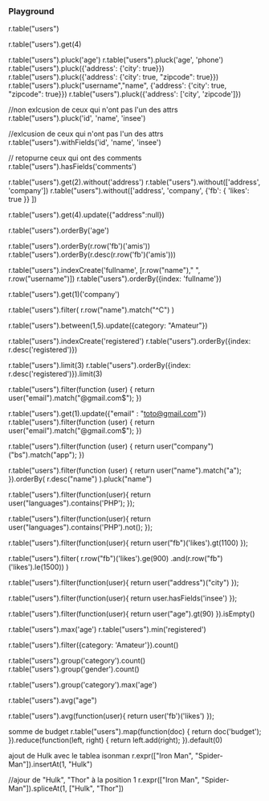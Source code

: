### Playground


r.table("users")

r.table("users").get(4)

r.table("users").pluck('age')
r.table("users").pluck('age', 'phone')
r.table("users").pluck({'address': {'city': true}})
r.table("users").pluck({'address': {'city': true, "zipcode": true}})
r.table("users").pluck("username","name", {'address': {'city': true, "zipcode": true}})
r.table("users").pluck({'address': ['city', 'zipcode']})

//non exlcusion de ceux qui n'ont pas l'un des attrs
r.table("users").pluck('id', 'name', 'insee')

//exlcusion de ceux qui n'ont pas l'un des attrs
r.table("users").withFields('id', 'name', 'insee')

// retopurne ceux qui ont des comments
r.table("users").hasFields('comments')

r.table("users").get(2).without('address')
r.table("users").without(['address', 'company'])
r.table("users").without(['address', 'company', {'fb': {  'likes': true }} ])



r.table("users").get(4).update({"address":null})


r.table("users").orderBy('age')

r.table("users").orderBy(r.row('fb')('amis'))
r.table("users").orderBy(r.desc(r.row('fb')('amis')))

r.table("users").indexCreate('fullname', [r.row("name")," ", r.row("username")])
r.table("users").orderBy({index: 'fullname'})

r.table("users").get(1)('company')

r.table("users").filter(
    r.row("name").match("^C")
)


r.table("users").between(1,5).update({category: "Amateur"})



r.table("users").indexCreate('registered')
r.table("users").orderBy({index: r.desc('registered')})


r.table("users").limit(3)
r.table("users").orderBy({index: r.desc('registered')}).limit(3)


r.table("users").filter(function (user) {
    return user("email").match("@gmail.com$");
})



r.table("users").get(1).update({"email" : "toto@gmail.com"})
r.table("users").filter(function (user) {
    return user("email").match("@gmail.com$");
})

r.table("users").filter(function (user) {
    return user("company")("bs").match("app");
})
  

r.table("users").filter(function (user) {
    return user("name").match("a");
}).orderBy(
    r.desc("name")
).pluck("name")
  

r.table("users").filter(function(user){
  	return user("languages").contains('PHP');
});

r.table("users").filter(function(user){
  	return user("languages").contains('PHP').not();
});


r.table("users").filter(function(user){
  	return user("fb")('likes').gt(1100)
});



r.table("users").filter(
    r.row("fb")('likes').ge(900)
     .and(r.row("fb")('likes').le(1500))
)


r.table("users").filter(function(user){
  return user("address")("city") 
});


r.table("users").filter(function(user){
  	return user.hasFields('insee')
});


r.table("users").filter(function(user){
  return user("age").gt(90)
}).isEmpty()
  

r.table("users").max('age')
r.table("users").min('registered')

r.table("users").filter({category: 'Amateur'}).count()


  r.table("users").group('category').count()
  r.table("users").group('gender').count()

  r.table("users").group('category').max('age')

r.table("users").avg("age")

r.table("users").avg(function(user){
  	return user('fb')('likes')
});

somme de budget
r.table("users").map(function(doc) {
    return doc('budget');
}).reduce(function(left, right) {
    return left.add(right);
}).default(0)

ajout de Hulk avec le tablea isonman
r.expr(["Iron Man", "Spider-Man"]).insertAt(1, "Hulk")

//ajour de "Hulk", "Thor" à la position 1
r.expr(["Iron Man", "Spider-Man"]).spliceAt(1, ["Hulk", "Thor"])